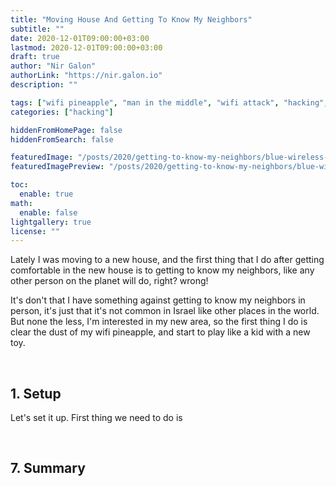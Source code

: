 ```yaml
---
title: "Moving House And Getting To Know My Neighbors"
subtitle: ""
date: 2020-12-01T09:00:00+03:00
lastmod: 2020-12-01T09:00:00+03:00
draft: true
author: "Nir Galon"
authorLink: "https://nir.galon.io"
description: ""

tags: ["wifi pineapple", "man in the middle", "wifi attack", "hacking", "white hat", "hak5"]
categories: ["hacking"]

hiddenFromHomePage: false
hiddenFromSearch: false

featuredImage: "/posts/2020/getting-to-know-my-neighbors/blue-wireless-connection.webp"
featuredImagePreview: "/posts/2020/getting-to-know-my-neighbors/blue-wireless-connection.webp"

toc:
  enable: true
math:
  enable: false
lightgallery: true
license: ""
---
```


Lately I was moving to a new house, and the first thing that I do after getting comfortable in the new house is to getting to know my neighbors, like any other person on the planet will do, right? wrong!

It's don't that I have something against getting to know my neighbors in person, it's just that it's not common in Israel like other places in the world. But none the less, I'm interested in my new area, so the first thing I do is clear the dust of my wifi pineapple, and start to play like a kid with a new toy.

&nbsp;

## 1. Setup

Let's set it up. First thing we need to do is

&nbsp;

## 7. Summary

